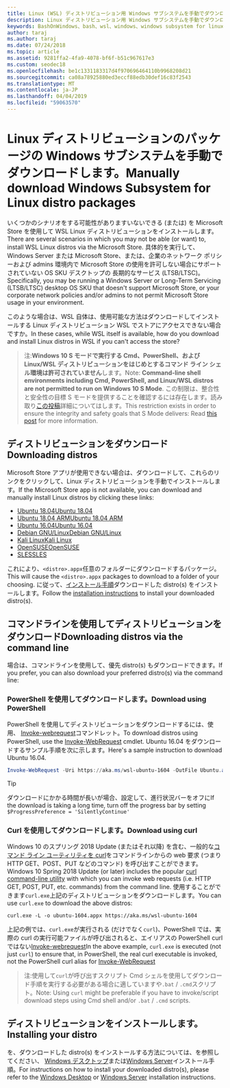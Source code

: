 ```yaml
---
title: Linux (WSL) ディストリビューション用 Windows サブシステムを手動でダウンロードします。
description: Linux ディストリビューション用 Windows サブシステムを手動でダウンロードする方法の手順です。
keywords: BashOnWindows、bash、wsl、windows、windows subsystem for linux、WSL では、windows サブシステム、ディストリビューション、ubuntu、openSUSE、SLES、debian、kali
author: taraj
ms.author: taraj
ms.date: 07/24/2018
ms.topic: article
ms.assetid: 9281ffa2-4fa9-4078-bf6f-b51c967617e3
ms.custom: seodec18
ms.openlocfilehash: be1c1331183317d4f970696464110b9968208d21
ms.sourcegitcommit: ca08a78925880ed3eccf88edb30def16c83f2543
ms.translationtype: MT
ms.contentlocale: ja-JP
ms.lasthandoff: 04/04/2019
ms.locfileid: "59063570"
---
```

# <a name="manually-download-windows-subsystem-for-linux-distro-packages"></a><span data-ttu-id="d7062-104">Linux ディストリビューションのパッケージの Windows サブシステムを手動でダウンロードします。</span><span class="sxs-lookup"><span data-stu-id="d7062-104">Manually download Windows Subsystem for Linux distro packages</span></span>

<span data-ttu-id="d7062-105">いくつかのシナリオをする可能性がありますいないできる (または) を Microsoft Store を使用して WSL Linux ディストリビューションをインストールします。</span><span class="sxs-lookup"><span data-stu-id="d7062-105">There are several scenarios in which you may not be able (or want) to, install WSL Linux distros via the Microsoft Store.</span></span> <span data-ttu-id="d7062-106">具体的を実行して、Windows Server または Microsoft Store、または、企業のネットワーク ポリシーおよび admins 環境内で Microsoft Store の使用を許可しない場合にサポートされていない OS SKU デスクトップの 長期的なサービス (LTSB/LTSC)。</span><span class="sxs-lookup"><span data-stu-id="d7062-106">Specifically, you may be running a Windows Server or Long-Term Servicing (LTSB/LTSC) desktop OS SKU that doesn't support Microsoft Store, or your corporate network policies and/or admins to not permit Microsoft Store usage in your environment.</span></span>

<span data-ttu-id="d7062-107">このような場合は、WSL 自体は、使用可能な方法はダウンロードしてインストールする Linux ディストリビューション WSL でストアにアクセスできない場合ですか。</span><span class="sxs-lookup"><span data-stu-id="d7062-107">In these cases, while WSL itself is available, how do you download and install Linux distros in WSL if you can't access the store?</span></span>

> <span data-ttu-id="d7062-108">注:**Windows 10 S モードで実行する Cmd、PowerShell、および Linux/WSL ディストリビューションをはじめとするコマンド ライン シェル環境は許可されていません**します。</span><span class="sxs-lookup"><span data-stu-id="d7062-108">Note: **Command-line shell environments including Cmd, PowerShell, and Linux/WSL distros are not permitted to run on Windows 10 S Mode**.</span></span> <span data-ttu-id="d7062-109">この制限は、整合性と安全性の目標 S モードを提供することを確認するには存在します。読み取り[この投稿](https://blogs.msdn.microsoft.com/commandline/2017/05/18/will-linux-distros-run-on-windows-10-s/)詳細についてはします。</span><span class="sxs-lookup"><span data-stu-id="d7062-109">This restriction exists in order to ensure the integrity and safety goals that S Mode delivers: Read [this post](https://blogs.msdn.microsoft.com/commandline/2017/05/18/will-linux-distros-run-on-windows-10-s/) for more information.</span></span>

## <a name="downloading-distros"></a><span data-ttu-id="d7062-110">ディストリビューションをダウンロード</span><span class="sxs-lookup"><span data-stu-id="d7062-110">Downloading distros</span></span>

<span data-ttu-id="d7062-111">Microsoft Store アプリが使用できない場合は、ダウンロードして、これらのリンクをクリックして、Linux ディストリビューションを手動でインストールします。</span><span class="sxs-lookup"><span data-stu-id="d7062-111">If the Microsoft Store app is not available, you can download and manually install Linux distros by clicking these links:</span></span>
* [<span data-ttu-id="d7062-112">Ubuntu 18.04</span><span class="sxs-lookup"><span data-stu-id="d7062-112">Ubuntu 18.04</span></span>](https://aka.ms/wsl-ubuntu-1804)
* [<span data-ttu-id="d7062-113">Ubuntu 18.04 ARM</span><span class="sxs-lookup"><span data-stu-id="d7062-113">Ubuntu 18.04 ARM</span></span>](https://aka.ms/wsl-ubuntu-1804-arm)
* [<span data-ttu-id="d7062-114">Ubuntu 16.04</span><span class="sxs-lookup"><span data-stu-id="d7062-114">Ubuntu 16.04</span></span>](https://aka.ms/wsl-ubuntu-1604)
* [<span data-ttu-id="d7062-115">Debian GNU/Linux</span><span class="sxs-lookup"><span data-stu-id="d7062-115">Debian GNU/Linux</span></span>](https://aka.ms/wsl-debian-gnulinux)
* [<span data-ttu-id="d7062-116">Kali Linux</span><span class="sxs-lookup"><span data-stu-id="d7062-116">Kali Linux</span></span>](https://aka.ms/wsl-kali-linux)
* [<span data-ttu-id="d7062-117">OpenSUSE</span><span class="sxs-lookup"><span data-stu-id="d7062-117">OpenSUSE</span></span>](https://aka.ms/wsl-opensuse-42)
* [<span data-ttu-id="d7062-118">SLES</span><span class="sxs-lookup"><span data-stu-id="d7062-118">SLES</span></span>](https://aka.ms/wsl-sles-12)

<span data-ttu-id="d7062-119">これにより、`<distro>.appx`任意のフォルダーにダウンロードするパッケージ。</span><span class="sxs-lookup"><span data-stu-id="d7062-119">This will cause the `<distro>.appx` packages to download to a folder of your choosing.</span></span> <span data-ttu-id="d7062-120">に従って、[インストール手順](#installing-your-distro)ダウンロードした distro(s) をインストールします。</span><span class="sxs-lookup"><span data-stu-id="d7062-120">Follow the [installation instructions](#installing-your-distro) to install your downloaded distro(s).</span></span>

## <a name="downloading-distros-via-the-command-line"></a><span data-ttu-id="d7062-121">コマンドラインを使用してディストリビューションをダウンロード</span><span class="sxs-lookup"><span data-stu-id="d7062-121">Downloading distros via the command line</span></span>
<span data-ttu-id="d7062-122">場合は、コマンドラインを使用して、優先 distro(s) もダウンロードできます。</span><span class="sxs-lookup"><span data-stu-id="d7062-122">If you prefer, you can also download your preferred distro(s) via the command line:</span></span>

 ### <a name="download-using-powershell"></a><span data-ttu-id="d7062-123">PowerShell を使用してダウンロードします。</span><span class="sxs-lookup"><span data-stu-id="d7062-123">Download using PowerShell</span></span>
 <span data-ttu-id="d7062-124">PowerShell を使用してディストリビューションをダウンロードするには、使用、 [Invoke-webrequest](https://msdn.microsoft.com/powershell/reference/5.1/microsoft.powershell.utility/invoke-webrequest)コマンドレット。</span><span class="sxs-lookup"><span data-stu-id="d7062-124">To download distros using PowerShell, use the [Invoke-WebRequest](https://msdn.microsoft.com/powershell/reference/5.1/microsoft.powershell.utility/invoke-webrequest) cmdlet.</span></span> <span data-ttu-id="d7062-125">Ubuntu 16.04 をダウンロードするサンプル手順を次に示します。</span><span class="sxs-lookup"><span data-stu-id="d7062-125">Here's a sample instruction to download Ubuntu 16.04.</span></span>

```powershell
Invoke-WebRequest -Uri https://aka.ms/wsl-ubuntu-1604 -OutFile Ubuntu.appx -UseBasicParsing
```

> [!TIP]
> <span data-ttu-id="d7062-126">ダウンロードにかかる時間が長いが場合、設定して、進行状況バーをオフに</span><span class="sxs-lookup"><span data-stu-id="d7062-126">If the download is taking a long time, turn off the progress bar by setting</span></span> `$ProgressPreference = 'SilentlyContinue'`

### <a name="download-using-curl"></a><span data-ttu-id="d7062-127">Curl を使用してダウンロードします。</span><span class="sxs-lookup"><span data-stu-id="d7062-127">Download using curl</span></span>
<span data-ttu-id="d7062-128">Windows 10 のスプリング 2018 Update (またはそれ以降) を含む、一般的な[コマンド ライン ユーティリティを curl](https://curl.haxx.se/)をコマンドラインからの web 要求 (つまり HTTP GET、POST、PUT などのコマンド) を呼び出すことができます。</span><span class="sxs-lookup"><span data-stu-id="d7062-128">Windows 10 Spring 2018 Update (or later) includes the popular [curl command-line utility](https://curl.haxx.se/) with which you can invoke web requests (i.e. HTTP GET, POST, PUT, etc. commands) from the command line.</span></span> <span data-ttu-id="d7062-129">使用することができます`curl.exe`上記のディストリビューションをダウンロードします。</span><span class="sxs-lookup"><span data-stu-id="d7062-129">You can use `curl.exe` to download the above distros:</span></span>

```console
curl.exe -L -o ubuntu-1604.appx https://aka.ms/wsl-ubuntu-1604
```

<span data-ttu-id="d7062-130">上記の例では、`curl.exe`が実行される (だけでなく`curl`)、PowerShell では、実際の curl の実行可能ファイルが呼び出されると、エイリアスの PowerShell curl ではない[Invoke-webrequest](https://docs.microsoft.com/en-us/powershell/module/microsoft.powershell.utility/invoke-webrequest?view=powershell-6)</span><span class="sxs-lookup"><span data-stu-id="d7062-130">In the above example, `curl.exe` is executed (not just `curl`) to ensure that, in PowerShell, the real curl executable is invoked, not the PowerShell curl alias for [Invoke-WebRequest](https://docs.microsoft.com/en-us/powershell/module/microsoft.powershell.utility/invoke-webrequest?view=powershell-6)</span></span>

> <span data-ttu-id="d7062-131">注:使用して`curl`が呼び出すスクリプト Cmd シェルを使用してダウンロード手順を実行する必要がある場合に適していますや`.bat`  /  `.cmd`スクリプト。</span><span class="sxs-lookup"><span data-stu-id="d7062-131">Note: Using `curl` might be preferable if you have to invoke/script download steps using Cmd shell and/or `.bat` / `.cmd` scripts.</span></span>

## <a name="installing-your-distro"></a><span data-ttu-id="d7062-132">ディストリビューションをインストールします。</span><span class="sxs-lookup"><span data-stu-id="d7062-132">Installing your distro</span></span>
<span data-ttu-id="d7062-133">を、ダウンロードした distro(s) をインストールする方法については、を参照してください、 [Windows デスクトップ](install-win10.md)または[Windows Server](install-on-server.md)インストール手順。</span><span class="sxs-lookup"><span data-stu-id="d7062-133">For instructions on how to install your downloaded distro(s), please refer to the [Windows Desktop](install-win10.md) or [Windows Server](install-on-server.md) installation instructions.</span></span>
